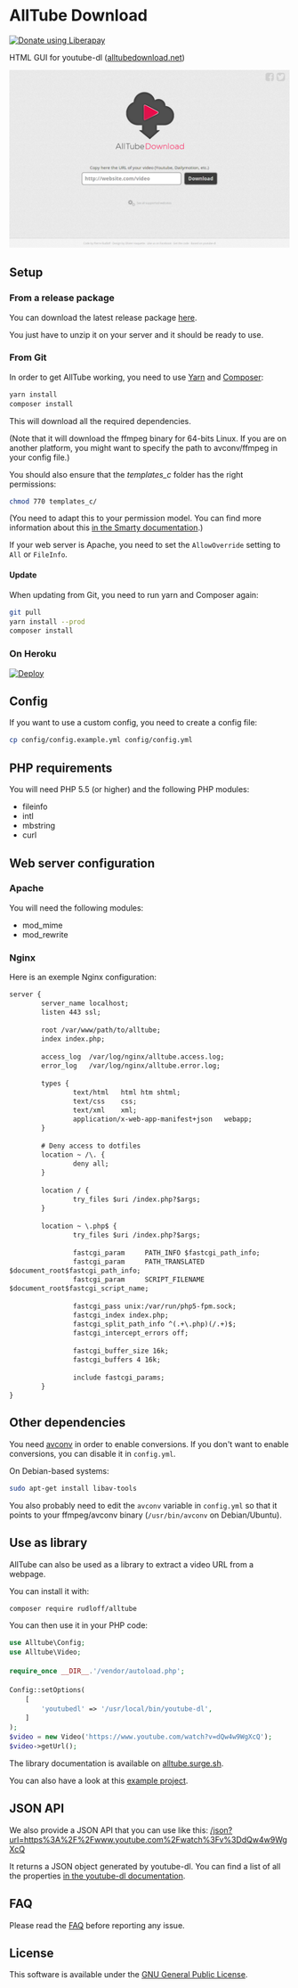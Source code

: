 # AllTube Download

[![Donate using Liberapay](https://liberapay.com/assets/widgets/donate.svg)](https://liberapay.com/Rudloff/donate)

HTML GUI for youtube-dl ([alltubedownload.net](http://alltubedownload.net/))

![Screenshot](img/screenshot.png "AllTube GUI screenshot")

## Setup

### From a release package

You can download the latest release package [here](https://github.com/Rudloff/alltube/releases).

You just have to unzip it on your server and it should be ready to use.

### From Git

In order to get AllTube working,
you need to use [Yarn](https://yarnpkg.com/) and [Composer](https://getcomposer.org/):

```bash
yarn install
composer install
```

This will download all the required dependencies.

(Note that it will download the ffmpeg binary for 64-bits Linux.
If you are on another platform,
you might want to specify the path to avconv/ffmpeg in your config file.)

You should also ensure that the *templates_c* folder has the right permissions:

```bash
chmod 770 templates_c/
```

(You need to adapt this to your permission model.
You can find more information about this [in the Smarty documentation](https://www.smarty.net/docsv2/en/installing.smarty.basic.tpl#id2778738).)

If your web server is Apache,
you need to set the `AllowOverride` setting to `All` or `FileInfo`.

#### Update

When updating from Git, you need to run yarn and Composer again:

```bash
git pull
yarn install --prod
composer install
```

### On Heroku

[![Deploy](https://www.herokucdn.com/deploy/button.svg)](https://heroku.com/deploy)

## Config

If you want to use a custom config, you need to create a config file:

```bash
cp config/config.example.yml config/config.yml
```

## PHP requirements

You will need PHP 5.5 (or higher) and the following PHP modules:

* fileinfo
* intl
* mbstring
* curl

## Web server configuration

### Apache

You will need the following modules:

* mod_mime
* mod_rewrite

### Nginx

Here is an exemple Nginx configuration:

```nginx
server {
        server_name localhost;
        listen 443 ssl;

        root /var/www/path/to/alltube;
        index index.php;

        access_log  /var/log/nginx/alltube.access.log;
        error_log   /var/log/nginx/alltube.error.log;

        types {
                text/html   html htm shtml;
                text/css    css;
                text/xml    xml;
                application/x-web-app-manifest+json   webapp;
        }

        # Deny access to dotfiles
        location ~ /\. {
                deny all;
        }

        location / {
                try_files $uri /index.php?$args;
        }

        location ~ \.php$ {
                try_files $uri /index.php?$args;

                fastcgi_param     PATH_INFO $fastcgi_path_info;
                fastcgi_param     PATH_TRANSLATED $document_root$fastcgi_path_info;
                fastcgi_param     SCRIPT_FILENAME $document_root$fastcgi_script_name;

                fastcgi_pass unix:/var/run/php5-fpm.sock;
                fastcgi_index index.php;
                fastcgi_split_path_info ^(.+\.php)(/.+)$;
                fastcgi_intercept_errors off;

                fastcgi_buffer_size 16k;
                fastcgi_buffers 4 16k;

                include fastcgi_params;
        }
}
```

## Other dependencies

You need [avconv](https://libav.org/avconv.html)
in order to enable conversions.
If you don't want to enable conversions, you can disable it in `config.yml`.

On Debian-based systems:

```bash
sudo apt-get install libav-tools
```

You also probably need to edit the `avconv` variable in `config.yml`
so that it points to your ffmpeg/avconv binary (`/usr/bin/avconv` on Debian/Ubuntu).

## Use as library

AllTube can also be used as a library to extract a video URL from a webpage.

You can install it with:

```bash
composer require rudloff/alltube
```

You can then use it in your PHP code:

```php
use Alltube\Config;
use Alltube\Video;

require_once __DIR__.'/vendor/autoload.php';

Config::setOptions(
    [
        'youtubedl' => '/usr/local/bin/youtube-dl',
    ]
);
$video = new Video('https://www.youtube.com/watch?v=dQw4w9WgXcQ');
$video->getUrl();
```

The library documentation is available on [alltube.surge.sh](https://alltube.surge.sh/classes/Alltube.VideoDownload.html).

You can also have a look at this [example project](https://github.com/Rudloff/alltube-example-project).

## JSON API

We also provide a JSON API that you can use like this:
[/json?url=https%3A%2F%2Fwww.youtube.com%2Fwatch%3Fv%3DdQw4w9WgXcQ](https://alltubedownload.net/json?url=https%3A%2F%2Fwww.youtube.com%2Fwatch%3Fv%3DdQw4w9WgXcQ)

It returns a JSON object generated by youtube-dl.
You can find a list of all the properties [in the youtube-dl documentation](https://github.com/rg3/youtube-dl#output-template).

## FAQ

Please read the [FAQ](resources/FAQ.md) before reporting any issue.

## License

This software is available under the [GNU General Public License](http://www.gnu.org/licenses/gpl.html).
